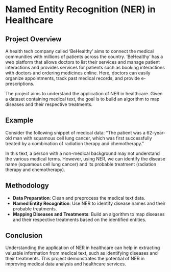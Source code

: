 # Named Entity Recognition (NER) in Healthcare

## Project Overview
A health tech company called ‘BeHealthy’ aims to connect the medical communities with millions of patients across the country. ‘BeHealthy’ has a web platform that allows doctors to list their services and manage patient interactions and provides services for patients such as booking interactions with doctors and ordering medicines online. Here, doctors can easily organize appointments, track past medical records, and provide e-prescriptions.

The project aims to understand the application of NER in healthcare. Given a dataset containing medical text, the goal is to build an algorithm to map diseases and their respective treatments. 

## Example
Consider the following snippet of medical data:
“The patient was a 62-year-old man with squamous cell lung cancer, which was first successfully treated by a combination of radiation therapy and chemotherapy.”

In this text, a person with a non-medical background may not understand the various medical terms. However, using NER, we can identify the disease name (squamous cell lung cancer) and its probable treatment (radiation therapy and chemotherapy).

## Methodology
- **Data Preparation**: Clean and preprocess the medical text data.
- **Named Entity Recognition**: Use NER to identify disease names and their probable treatments.
- **Mapping Diseases and Treatments**: Build an algorithm to map diseases and their respective treatments based on the identified entities.

## Conclusion
Understanding the application of NER in healthcare can help in extracting valuable information from medical text, such as identifying diseases and their treatments. This project demonstrates the potential of NER in improving medical data analysis and healthcare services.


